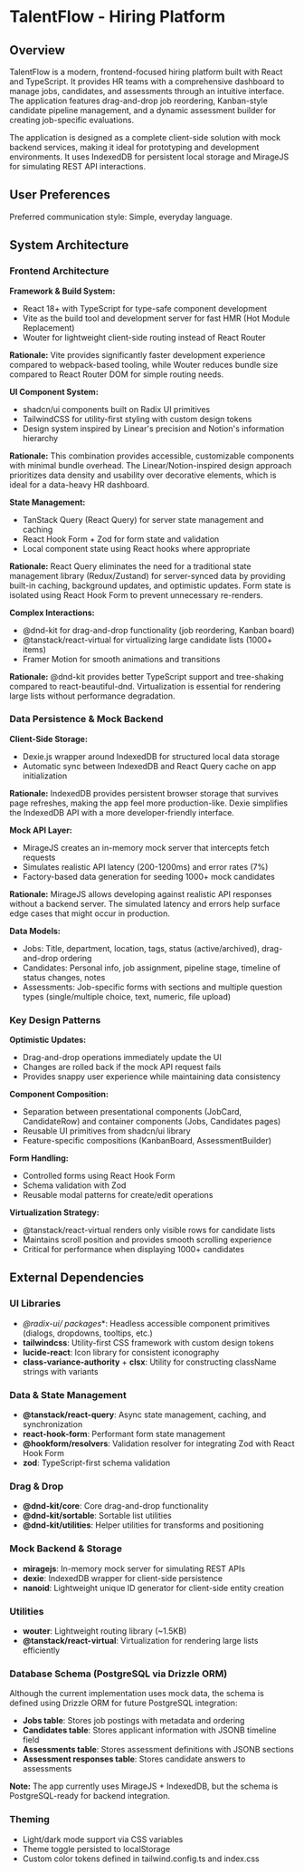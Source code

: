 # TalentFlow - Hiring Platform

## Overview

TalentFlow is a modern, frontend-focused hiring platform built with React and TypeScript. It provides HR teams with a comprehensive dashboard to manage jobs, candidates, and assessments through an intuitive interface. The application features drag-and-drop job reordering, Kanban-style candidate pipeline management, and a dynamic assessment builder for creating job-specific evaluations.

The application is designed as a complete client-side solution with mock backend services, making it ideal for prototyping and development environments. It uses IndexedDB for persistent local storage and MirageJS for simulating REST API interactions.

## User Preferences

Preferred communication style: Simple, everyday language.

## System Architecture

### Frontend Architecture

**Framework & Build System:**
- React 18+ with TypeScript for type-safe component development
- Vite as the build tool and development server for fast HMR (Hot Module Replacement)
- Wouter for lightweight client-side routing instead of React Router

**Rationale:** Vite provides significantly faster development experience compared to webpack-based tooling, while Wouter reduces bundle size compared to React Router DOM for simple routing needs.

**UI Component System:**
- shadcn/ui components built on Radix UI primitives
- TailwindCSS for utility-first styling with custom design tokens
- Design system inspired by Linear's precision and Notion's information hierarchy

**Rationale:** This combination provides accessible, customizable components with minimal bundle overhead. The Linear/Notion-inspired design approach prioritizes data density and usability over decorative elements, which is ideal for a data-heavy HR dashboard.

**State Management:**
- TanStack Query (React Query) for server state management and caching
- React Hook Form + Zod for form state and validation
- Local component state using React hooks where appropriate

**Rationale:** React Query eliminates the need for a traditional state management library (Redux/Zustand) for server-synced data by providing built-in caching, background updates, and optimistic updates. Form state is isolated using React Hook Form to prevent unnecessary re-renders.

**Complex Interactions:**
- @dnd-kit for drag-and-drop functionality (job reordering, Kanban board)
- @tanstack/react-virtual for virtualizing large candidate lists (1000+ items)
- Framer Motion for smooth animations and transitions

**Rationale:** @dnd-kit provides better TypeScript support and tree-shaking compared to react-beautiful-dnd. Virtualization is essential for rendering large lists without performance degradation.

### Data Persistence & Mock Backend

**Client-Side Storage:**
- Dexie.js wrapper around IndexedDB for structured local data storage
- Automatic sync between IndexedDB and React Query cache on app initialization

**Rationale:** IndexedDB provides persistent browser storage that survives page refreshes, making the app feel more production-like. Dexie simplifies the IndexedDB API with a more developer-friendly interface.

**Mock API Layer:**
- MirageJS creates an in-memory mock server that intercepts fetch requests
- Simulates realistic API latency (200-1200ms) and error rates (7%)
- Factory-based data generation for seeding 1000+ mock candidates

**Rationale:** MirageJS allows developing against realistic API responses without a backend server. The simulated latency and errors help surface edge cases that might occur in production.

**Data Models:**
- Jobs: Title, department, location, tags, status (active/archived), drag-and-drop ordering
- Candidates: Personal info, job assignment, pipeline stage, timeline of status changes, notes
- Assessments: Job-specific forms with sections and multiple question types (single/multiple choice, text, numeric, file upload)

### Key Design Patterns

**Optimistic Updates:**
- Drag-and-drop operations immediately update the UI
- Changes are rolled back if the mock API request fails
- Provides snappy user experience while maintaining data consistency

**Component Composition:**
- Separation between presentational components (JobCard, CandidateRow) and container components (Jobs, Candidates pages)
- Reusable UI primitives from shadcn/ui library
- Feature-specific compositions (KanbanBoard, AssessmentBuilder)

**Form Handling:**
- Controlled forms using React Hook Form
- Schema validation with Zod
- Reusable modal patterns for create/edit operations

**Virtualization Strategy:**
- @tanstack/react-virtual renders only visible rows for candidate lists
- Maintains scroll position and provides smooth scrolling experience
- Critical for performance when displaying 1000+ candidates

## External Dependencies

### UI Libraries
- **@radix-ui/* packages**: Headless accessible component primitives (dialogs, dropdowns, tooltips, etc.)
- **tailwindcss**: Utility-first CSS framework with custom design tokens
- **lucide-react**: Icon library for consistent iconography
- **class-variance-authority** + **clsx**: Utility for constructing className strings with variants

### Data & State Management
- **@tanstack/react-query**: Async state management, caching, and synchronization
- **react-hook-form**: Performant form state management
- **@hookform/resolvers**: Validation resolver for integrating Zod with React Hook Form
- **zod**: TypeScript-first schema validation

### Drag & Drop
- **@dnd-kit/core**: Core drag-and-drop functionality
- **@dnd-kit/sortable**: Sortable list utilities
- **@dnd-kit/utilities**: Helper utilities for transforms and positioning

### Mock Backend & Storage
- **miragejs**: In-memory mock server for simulating REST APIs
- **dexie**: IndexedDB wrapper for client-side persistence
- **nanoid**: Lightweight unique ID generator for client-side entity creation

### Utilities
- **wouter**: Lightweight routing library (~1.5KB)
- **@tanstack/react-virtual**: Virtualization for rendering large lists efficiently

### Database Schema (PostgreSQL via Drizzle ORM)
Although the current implementation uses mock data, the schema is defined using Drizzle ORM for future PostgreSQL integration:
- **Jobs table**: Stores job postings with metadata and ordering
- **Candidates table**: Stores applicant information with JSONB timeline field
- **Assessments table**: Stores assessment definitions with JSONB sections
- **Assessment responses table**: Stores candidate answers to assessments

**Note:** The app currently uses MirageJS + IndexedDB, but the schema is PostgreSQL-ready for backend integration.

### Theming
- Light/dark mode support via CSS variables
- Theme toggle persisted to localStorage
- Custom color tokens defined in tailwind.config.ts and index.css